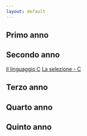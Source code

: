 ```yaml
---
layout: default
---
```


## Primo anno
## Secondo anno
[Il linguaggio C](https://pagobls.github.io/baseC/)
[La selezione - C](https://pagobls.github.io/selezione/)
## Terzo anno
## Quarto anno
## Quinto anno
